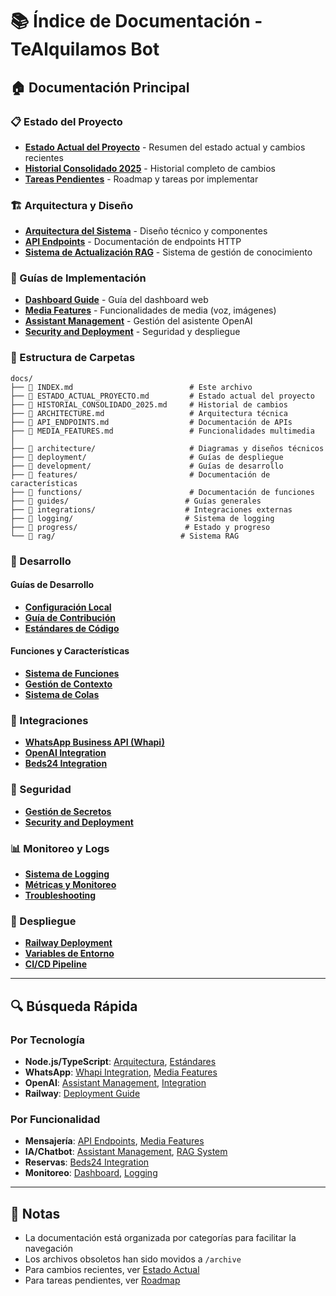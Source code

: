# 📚 Índice de Documentación - TeAlquilamos Bot

## 🏠 Documentación Principal

### 📋 Estado del Proyecto
- [**Estado Actual del Proyecto**](./ESTADO_ACTUAL_PROYECTO.md) - Resumen del estado actual y cambios recientes
- [**Historial Consolidado 2025**](./HISTORIAL_CONSOLIDADO_2025.md) - Historial completo de cambios
- [**Tareas Pendientes**](./progress/TAREAS_PENDIENTES.md) - Roadmap y tareas por implementar

### 🏗️ Arquitectura y Diseño
- [**Arquitectura del Sistema**](./ARCHITECTURE.md) - Diseño técnico y componentes
- [**API Endpoints**](./API_ENDPOINTS.md) - Documentación de endpoints HTTP
- [**Sistema de Actualización RAG**](./SISTEMA_ACTUALIZACION_RAG.md) - Sistema de gestión de conocimiento

### 🚀 Guías de Implementación
- [**Dashboard Guide**](./DASHBOARD_GUIDE.md) - Guía del dashboard web
- [**Media Features**](./MEDIA_FEATURES.md) - Funcionalidades de media (voz, imágenes)
- [**Assistant Management**](./ASSISTANT_MANAGEMENT.md) - Gestión del asistente OpenAI
- [**Security and Deployment**](./SECURITY_AND_DEPLOYMENT.md) - Seguridad y despliegue

### 📁 Estructura de Carpetas

```
docs/
├── 📄 INDEX.md                          # Este archivo
├── 📄 ESTADO_ACTUAL_PROYECTO.md         # Estado actual del proyecto
├── 📄 HISTORIAL_CONSOLIDADO_2025.md     # Historial de cambios
├── 📄 ARCHITECTURE.md                   # Arquitectura técnica
├── 📄 API_ENDPOINTS.md                  # Documentación de APIs
├── 📄 MEDIA_FEATURES.md                 # Funcionalidades multimedia
│
├── 📁 architecture/                     # Diagramas y diseños técnicos
├── 📁 deployment/                       # Guías de despliegue
├── 📁 development/                      # Guías de desarrollo
├── 📁 features/                         # Documentación de características
├── 📁 functions/                        # Documentación de funciones
├── 📁 guides/                          # Guías generales
├── 📁 integrations/                    # Integraciones externas
├── 📁 logging/                         # Sistema de logging
├── 📁 progress/                        # Estado y progreso
└── 📁 rag/                            # Sistema RAG
```

### 🔧 Desarrollo

#### Guías de Desarrollo
- [**Configuración Local**](./development/LOCAL_SETUP.md)
- [**Guía de Contribución**](./development/CONTRIBUTING.md)
- [**Estándares de Código**](./development/CODE_STANDARDS.md)

#### Funciones y Características
- [**Sistema de Funciones**](./functions/FUNCTION_SYSTEM.md)
- [**Gestión de Contexto**](./functions/CONTEXT_MANAGEMENT.md)
- [**Sistema de Colas**](./features/QUEUE_SYSTEM.md)

### 🔌 Integraciones

- [**WhatsApp Business API (Whapi)**](./integrations/WHAPI.md)
- [**OpenAI Integration**](./integrations/OPENAI.md)
- [**Beds24 Integration**](./integrations/BEDS24.md)

### 🔐 Seguridad

- [**Gestión de Secretos**](./security/SECRETS_MANAGEMENT_GUIDE.md)
- [**Security and Deployment**](./SECURITY_AND_DEPLOYMENT.md)

### 📊 Monitoreo y Logs

- [**Sistema de Logging**](./logging/LOGGING_SYSTEM.md)
- [**Métricas y Monitoreo**](./logging/METRICS.md)
- [**Troubleshooting**](./guides/TROUBLESHOOTING.md)

### 🚀 Despliegue

- [**Railway Deployment**](./deployment/RAILWAY.md)
- [**Variables de Entorno**](./deployment/ENVIRONMENT_VARIABLES.md)
- [**CI/CD Pipeline**](./deployment/CI_CD.md)

---

## 🔍 Búsqueda Rápida

### Por Tecnología
- **Node.js/TypeScript**: [Arquitectura](./ARCHITECTURE.md), [Estándares](./development/CODE_STANDARDS.md)
- **WhatsApp**: [Whapi Integration](./integrations/WHAPI.md), [Media Features](./MEDIA_FEATURES.md)
- **OpenAI**: [Assistant Management](./ASSISTANT_MANAGEMENT.md), [Integration](./integrations/OPENAI.md)
- **Railway**: [Deployment Guide](./deployment/RAILWAY.md)

### Por Funcionalidad
- **Mensajería**: [API Endpoints](./API_ENDPOINTS.md), [Media Features](./MEDIA_FEATURES.md)
- **IA/Chatbot**: [Assistant Management](./ASSISTANT_MANAGEMENT.md), [RAG System](./SISTEMA_ACTUALIZACION_RAG.md)
- **Reservas**: [Beds24 Integration](./integrations/BEDS24.md)
- **Monitoreo**: [Dashboard](./DASHBOARD_GUIDE.md), [Logging](./logging/LOGGING_SYSTEM.md)

---

## 📝 Notas

- La documentación está organizada por categorías para facilitar la navegación
- Los archivos obsoletos han sido movidos a `/archive`
- Para cambios recientes, ver [Estado Actual](./ESTADO_ACTUAL_PROYECTO.md)
- Para tareas pendientes, ver [Roadmap](./progress/TAREAS_PENDIENTES.md)